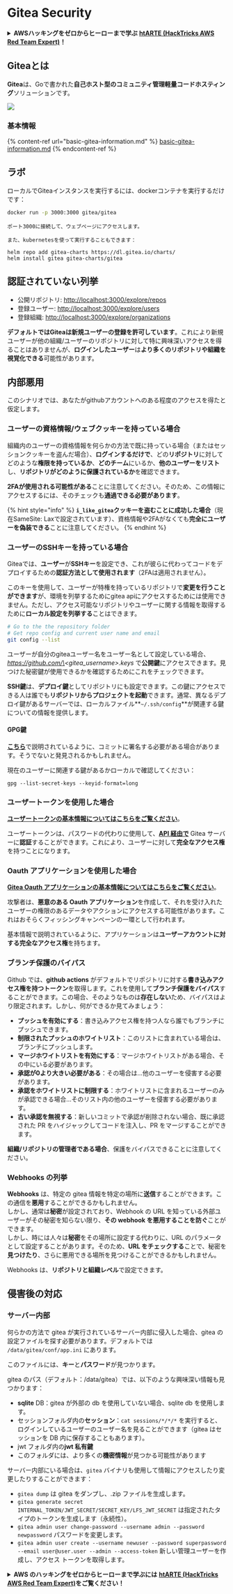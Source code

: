 # Gitea Security

<details>

<summary><strong>AWSハッキングをゼロからヒーローまで学ぶ</strong> <a href="https://training.hacktricks.xyz/courses/arte"><strong>htARTE (HackTricks AWS Red Team Expert)</strong></a><strong>！</strong></summary>

HackTricksをサポートする他の方法:

* **HackTricksにあなたの会社を広告したい**、または**HackTricksをPDFでダウンロードしたい**場合は、[**サブスクリプションプラン**](https://github.com/sponsors/carlospolop)をチェックしてください！
* [**公式PEASS & HackTricksグッズ**](https://peass.creator-spring.com)を入手する
* [**PEASSファミリー**](https://opensea.io/collection/the-peass-family)を発見する、私たちの独占的な[**NFTs**](https://opensea.io/collection/the-peass-family)のコレクション
* 💬 [**Discordグループ**](https://discord.gg/hRep4RUj7f)や[**テレグラムグループ**](https://t.me/peass)に**参加する**、または**Twitter** 🐦 [**@carlospolopm**](https://twitter.com/carlospolopm)を**フォローする**。
* [**HackTricks**](https://github.com/carlospolop/hacktricks)と[**HackTricks Cloud**](https://github.com/carlospolop/hacktricks-cloud)のgithubリポジトリにPRを提出して、あなたのハッキングのコツを**共有する**。

</details>

## Giteaとは

**Gitea**は、Goで書かれた**自己ホスト型のコミュニティ管理軽量コードホスティング**ソリューションです。

![](<../../.gitbook/assets/image (5) (1) (1) (1) (1) (1).png>)

### 基本情報

{% content-ref url="basic-gitea-information.md" %}
[basic-gitea-information.md](basic-gitea-information.md)
{% endcontent-ref %}

## ラボ

ローカルでGiteaインスタンスを実行するには、dockerコンテナを実行するだけです：

```bash
docker run -p 3000:3000 gitea/gitea
```

```
ポート3000に接続して、ウェブページにアクセスします。

また、kubernetesを使って実行することもできます：
```

```
helm repo add gitea-charts https://dl.gitea.io/charts/
helm install gitea gitea-charts/gitea
```

## 認証されていない列挙

* 公開リポジトリ: [http://localhost:3000/explore/repos](http://localhost:3000/explore/repos)
* 登録ユーザー: [http://localhost:3000/explore/users](http://localhost:3000/explore/users)
* 登録組織: [http://localhost:3000/explore/organizations](http://localhost:3000/explore/organizations)

**デフォルトではGiteaは新規ユーザーの登録を許可しています**。これにより新規ユーザーが他の組織/ユーザーのリポジトリに対して特に興味深いアクセスを得ることはありませんが、**ログインしたユーザー**は**より多くのリポジトリや組織を視覚化できる**可能性があります。

## 内部悪用

このシナリオでは、あなたがgithubアカウントへのある程度のアクセスを得たと仮定します。

### ユーザーの資格情報/ウェブクッキーを持っている場合

組織内のユーザーの資格情報を何らかの方法で既に持っている場合（またはセッションクッキーを盗んだ場合）、**ログインするだけで**、どの**リポジトリ**に対してどのような**権限を持っているか**、**どのチーム**にいるか、**他のユーザーをリスト**し、**リポジトリがどのように保護されているか**を確認できます。

**2FAが使用される可能性がある**ことに注意してください。そのため、この情報にアクセスするには、そのチェックも**通過できる必要があります**。

{% hint style="info" %}
**`i_like_gitea`クッキーを盗むことに成功した場合**（現在SameSite: Laxで設定されています）、資格情報や2FAがなくても**完全にユーザーを偽装できる**ことに注意してください。
{% endhint %}

### ユーザーのSSHキーを持っている場合

Giteaでは、**ユーザー**が**SSHキー**を設定でき、これが彼らに代わってコードをデプロイするための**認証方法として使用されます**（2FAは適用されません）。

このキーを使用して、ユーザーが特権を持っているリポジトリで**変更を行うことができます**が、環境を列挙するためにgitea apiにアクセスするためには使用できません。ただし、アクセス可能なリポジトリやユーザーに関する情報を取得するために**ローカル設定を列挙する**ことはできます。

```bash
# Go to the the repository folder
# Get repo config and current user name and email
git config --list
```

ユーザーが自分のgiteaユーザー名をユーザー名として設定している場合、_https://github.com/\<gitea\_username>.keys_ で**公開鍵**にアクセスできます。見つけた秘密鍵が使用できるかを確認するためにこれをチェックできます。

**SSH鍵**は、**デプロイ鍵**としてリポジトリにも設定できます。この鍵にアクセスできる人は誰でも**リポジトリからプロジェクトを起動**できます。通常、異なるデプロイ鍵があるサーバーでは、ローカルファイル\*\*`~/.ssh/config`\*\*が関連する鍵についての情報を提供します。

#### GPG鍵

[**こちら**](https://github.com/carlospolop/hacktricks-cloud/blob/jp/pentesting-ci-cd/gitea-security/broken-reference/README.md)で説明されているように、コミットに署名する必要がある場合があります。そうでないと発見されるかもしれません。

現在のユーザーに関連する鍵があるかローカルで確認してください：

```shell
gpg --list-secret-keys --keyid-format=long
```

### ユーザートークンを使用した場合

[**ユーザートークンの基本情報についてはこちらをご覧ください**](basic-gitea-information.md#personal-access-tokens)。

ユーザートークンは、パスワードの代わりに使用して、[**API 経由で**](https://try.gitea.io/api/swagger#/) Gitea サーバーに**認証**することができます。これにより、ユーザーに対して**完全なアクセス権**を持つことになります。

### Oauth アプリケーションを使用した場合

[**Gitea Oauth アプリケーションの基本情報についてはこちらをご覧ください**](./#with-oauth-application)。

攻撃者は、**悪意のある Oauth アプリケーション**を作成して、それを受け入れたユーザーの権限のあるデータやアクションにアクセスする可能性があります。これはおそらくフィッシングキャンペーンの一環として行われます。

基本情報で説明されているように、アプリケーションは**ユーザーアカウントに対する完全なアクセス権**を持ちます。

### ブランチ保護のバイパス

Github では、**github actions** がデフォルトでリポジトリに対する**書き込みアクセス権を持つトークン**を取得します。これを使用して**ブランチ保護をバイパス**することができます。この場合、そのようなものは**存在しない**ため、バイパスはより限定されます。しかし、何ができるか見てみましょう：

* **プッシュを有効にする**：書き込みアクセス権を持つ人なら誰でもブランチにプッシュできます。
* **制限されたプッシュのホワイトリスト**：このリストに含まれている場合は、ブランチにプッシュします。
* **マージホワイトリストを有効にする**：マージホワイトリストがある場合、その中にいる必要があります。
* **承認が0より大きい必要がある**：その場合は...他のユーザーを侵害する必要があります。
* **承認をホワイトリストに制限する**：ホワイトリストに含まれるユーザーのみが承認できる場合...そのリスト内の他のユーザーを侵害する必要があります。
* **古い承認を無視する**：新しいコミットで承認が削除されない場合、既に承認された PR をハイジャックしてコードを注入し、PR をマージすることができます。

**組織/リポジトリの管理者である場合**、保護をバイパスできることに注意してください。

### Webhooks の列挙

**Webhooks** は、特定の gitea 情報を特定の場所に**送信**することができます。この通信を**悪用**することができるかもしれません。\
しかし、通常は**秘密**が設定されており、Webhook の URL を知っている外部ユーザーがその秘密を知らない限り、**その webhook を悪用することを防ぐ**ことができます。\
しかし、時には人々は**秘密**をその場所に設定する代わりに、URL のパラメータとして設定することがあります。そのため、**URL をチェックする**ことで、秘密を**見つけたり**、さらに悪用できる場所を見つけることができるかもしれません。

Webhooks は、**リポジトリと組織レベル**で設定できます。

## 侵害後の対応

### サーバー内部

何らかの方法で gitea が実行されているサーバー内部に侵入した場合、gitea の設定ファイルを探す必要があります。デフォルトでは `/data/gitea/conf/app.ini` にあります。

このファイルには、**キー**と**パスワード**が見つかります。

gitea のパス（デフォルト：/data/gitea）では、以下のような興味深い情報も見つかります：

* **sqlite** DB：gitea が外部の db を使用していない場合、sqlite db を使用します。
* セッションフォルダ内の**セッション**：`cat sessions/*/*/*` を実行すると、ログインしているユーザーのユーザー名を見ることができます（gitea はセッションを DB 内に保存することもあります）。
* jwt フォルダ内の**jwt 私有鍵**
* このフォルダには、より多くの**機密情報**が見つかる可能性があります

サーバー内部にいる場合は、`gitea` バイナリも使用して情報にアクセスしたり変更したりすることができます：

* `gitea dump` は gitea をダンプし、.zip ファイルを生成します。
* `gitea generate secret INTERNAL_TOKEN/JWT_SECRET/SECRET_KEY/LFS_JWT_SECRET` は指定されたタイプのトークンを生成します（永続性）。
* `gitea admin user change-password --username admin --password newpassword` パスワードを変更します。
* `gitea admin user create --username newuser --password superpassword --email user@user.user --admin --access-token` 新しい管理ユーザーを作成し、アクセス トークンを取得します。

<details>

<summary><strong>AWS のハッキングをゼロからヒーローまで学ぶには</strong> <a href="https://training.hacktricks.xyz/courses/arte"><strong>htARTE (HackTricks AWS Red Team Expert)</strong></a><strong>をご覧ください！</strong></summary>

HackTricks をサポートする他の方法：

* **HackTricks に広告を掲載したい**、または**HackTricks を PDF でダウンロードしたい**場合は、[**サブスクリプションプラン**](https://github.com/sponsors/carlospolop)をチェックしてください！
* [**公式 PEASS & HackTricks グッズ**](https://peass.creator-spring.com)を入手してください。
* [**The PEASS Family**](https://opensea.io/collection/the-peass-family)を発見してください。これは独占的な[**NFT**](https://opensea.io/collection/the-peass-family)のコレクションです。
* 💬 [**Discord グループ**](https://discord.gg/hRep4RUj7f)に**参加する**か、[**telegram グループ**](https://t.me/peass)に参加するか、**Twitter** 🐦 [**@carlospolopm**](https://twitter.com/carlospolopm)で**フォロー**してください。
* [**HackTricks**](https://github.com/carlospolop/hacktricks) と [**HackTricks Cloud**](https://github.com/carlospolop/hacktricks-cloud) の github リポジトリに PR を提出して、あなたのハッキングのコツを共有してください。

</details>
